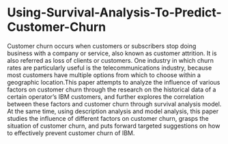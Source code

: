 # Using-Survival-Analysis-To-Predict-Customer-Churn

Customer churn occurs when customers or subscribers stop doing business with a company or service, also known as customer attrition. It is also referred as loss of clients or customers. One industry in which churn rates are particularly useful is the telecommunications industry, because most customers have multiple options from which to choose within a geographic location.This paper attempts to analyze the influence of various factors on customer churn through the research on the historical data of a certain operator’s IBM customers, and further explores the correlation between these factors and customer churn through survival analysis model. At the same time, using description analysis and model analysis, this paper studies the influence of different factors on customer churn, grasps the situation of customer churn, and puts forward targeted suggestions on how to effectively prevent customer churn of IBM.
